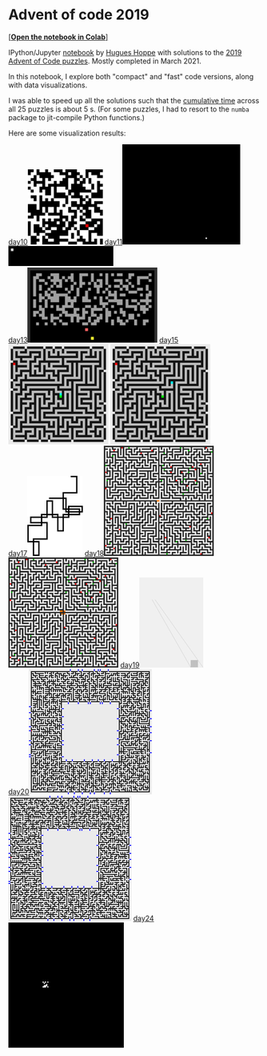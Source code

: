 <a name="top"></a>
# Advent of code 2019

[[**Open the notebook in Colab**]](https://colab.research.google.com/github/hhoppe/advent_of_code_2019/blob/main/advent_of_code_2019.ipynb)

IPython/Jupyter [notebook](https://github.com/hhoppe/advent_of_code_2019/blob/main/advent_of_code_2019.ipynb) by [Hugues Hoppe](http://hhoppe.com/) with solutions to the [2019 Advent of Code puzzles](https://adventofcode.com/2019).
Mostly completed in March 2021.

In this notebook, I explore both "compact" and "fast" code versions, along with data visualizations.

I was able to speed up all the solutions such that the [cumulative time](#timings) across all 25 puzzles is about 5 s.
(For some puzzles, I had to resort to the `numba` package to jit-compile Python functions.)

Here are some visualization results:

<a href="#day10">day10</a><img src="https://github.com/hhoppe/advent_of_code_2019/raw/main/results/day10.gif" height="150">
<a href="#day11">day11</a><img src="https://github.com/hhoppe/advent_of_code_2019/raw/main/results/day11a.gif" height="200">
<img src="https://github.com/hhoppe/advent_of_code_2019/raw/main/results/day11b.gif" height="40">
<br/>
<a href="#day13">day13</a><img src="https://github.com/hhoppe/advent_of_code_2019/raw/main/results/day13.gif" height="150">
<a href="#day15">day15</a><img src="https://github.com/hhoppe/advent_of_code_2019/raw/main/results/day15a.gif" height="200">
<img src="https://github.com/hhoppe/advent_of_code_2019/raw/main/results/day15b.gif" height="200">
<br/>
<a href="#day17">day17</a><img src="https://github.com/hhoppe/advent_of_code_2019/raw/main/results/day17.png" height="160">
<a href="#day18">day18</a><img src="https://github.com/hhoppe/advent_of_code_2019/raw/main/results/day18a.gif" height="220">
<img src="https://github.com/hhoppe/advent_of_code_2019/raw/main/results/day18b.gif" height="220">
<a href="#day19">day19</a><img src="https://github.com/hhoppe/advent_of_code_2019/raw/main/results/day19b.png" height="180">
<br/>
<a href="#day20">day20</a><img src="https://github.com/hhoppe/advent_of_code_2019/raw/main/results/day20a.gif" height="250">
<img src="https://github.com/hhoppe/advent_of_code_2019/raw/main/results/day20b.gif" height="250">
<a href="#day24">day24</a><img src="https://github.com/hhoppe/advent_of_code_2019/raw/main/results/day24.gif" height="250">
